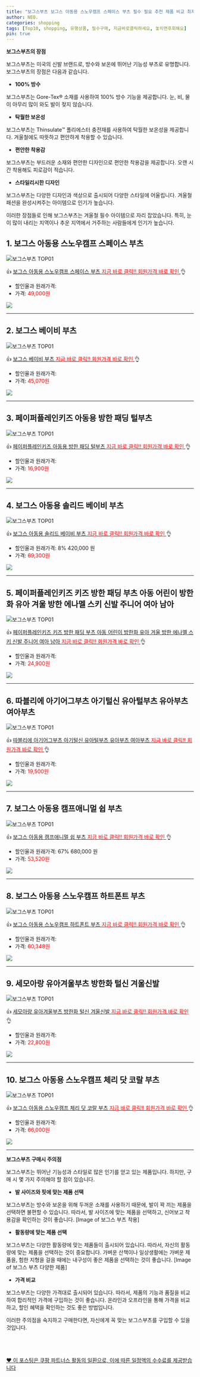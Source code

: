 ```yaml
---
title: "보그스부츠 보그스 아동용 스노우캠프 스페이스 부츠 필수 필요 추천 제품 비교 최저 가격 비교 장점 구매 후기 구매평"
author: NEO.
categories: shopping
tags: [Top10, shopping, 유행상품, 필수구매, 지금바로클릭하세요, 놓치면후회해요]
pin: true
---
```

**보그스부츠의 장점**

보그스부츠는 미국의 신발 브랜드로, 방수와 보온에 뛰어난 기능성 부츠로 유명합니다. 보그스부츠의 장점은 다음과 같습니다.

* **100% 방수**

보그스부츠는 Gore-Tex® 소재를 사용하여 100% 방수 기능을 제공합니다. 눈, 비, 물이 아무리 많이 와도 발이 젖지 않습니다.

* **탁월한 보온성**

보그스부츠는 Thinsulate™ 폴리에스터 충전재를 사용하여 탁월한 보온성을 제공합니다. 겨울철에도 따뜻하고 편안하게 착용할 수 있습니다.

* **편안한 착용감**

보그스부츠는 부드러운 소재와 편안한 디자인으로 편안한 착용감을 제공합니다. 오랜 시간 착용해도 피로감이 적습니다.

* **스타일리시한 디자인**

보그스부츠는 다양한 디자인과 색상으로 출시되어 다양한 스타일에 어울립니다. 겨울철 패션을 완성시켜주는 아이템으로 인기가 높습니다.

이러한 장점들로 인해 보그스부츠는 겨울철 필수 아이템으로 자리 잡았습니다. 특히, 눈이 많이 내리는 지역이나 추운 지역에서 거주하는 사람들에게 인기가 높습니다.

   

## 1. 보그스 아동용 스노우캠프 스페이스 부츠

![보그스부츠 TOP01](https://thumbnail8.coupangcdn.com/thumbnails/remote/490x490ex/image/retail/images/2023/10/16/14/6/4b8782a0-1c64-47bc-a1ac-0e2c5765cad7.jpg)


👍 [보그스 아동용 스노우캠프 스페이스 부츠 <font color=red> 지금 바로 클릭!! 회원가격 바로 확인 </font> ](https://link.coupang.com/re/AFFSDP?lptag=AF3617701&subid=GithubCoopas&pageKey=7655753016&traceid=V0-153&itemId=20382032921&vendorItemId=87465269655) 👌 


- 할인율과 원래가격: 
- 가격: <span style='color:red'>49,000원</span>

[![](/discount_price.png)](https://link.coupang.com/re/AFFSDP?lptag=AF3617701&subid=GithubCoopas&pageKey=7655753016&traceid=V0-153&itemId=20382032921&vendorItemId=87465269655)

---


   

## 2. 보그스 베이비 부츠

![보그스부츠 TOP01](https://thumbnail7.coupangcdn.com/thumbnails/remote/490x490ex/image/retail/images/717326031738257-a6a2bbde-7664-470e-8446-e67e794b8326.jpg)


👍 [보그스 베이비 부츠 <font color=red> 지금 바로 클릭!! 회원가격 바로 확인 </font> ](https://link.coupang.com/re/AFFSDP?lptag=AF3617701&subid=GithubCoopas&pageKey=6820728026&traceid=V0-153&itemId=16165108314&vendorItemId=83360685923) 👌 


- 할인율과 원래가격: 
- 가격: <span style='color:red'>45,070원</span>

[![](/discount_price.png)](https://link.coupang.com/re/AFFSDP?lptag=AF3617701&subid=GithubCoopas&pageKey=6820728026&traceid=V0-153&itemId=16165108314&vendorItemId=83360685923)

---


   

## 3. 페이퍼플레인키즈 아동용 방한 패딩 털부츠

![보그스부츠 TOP01](https://thumbnail8.coupangcdn.com/thumbnails/remote/490x490ex/image/vendor_inventory/cd04/b7c52e4314e9a1b3929cab7a4bbaa644dfcb207e53149ff32ac887029f61.jpg)


👍 [페이퍼플레인키즈 아동용 방한 패딩 털부츠 <font color=red> 지금 바로 클릭!! 회원가격 바로 확인 </font> ](https://link.coupang.com/re/AFFSDP?lptag=AF3617701&subid=GithubCoopas&pageKey=6120687346&traceid=V0-153&itemId=11600027064&vendorItemId=78874792385) 👌 


- 할인율과 원래가격: 
- 가격: <span style='color:red'>16,900원</span>

[![](/discount_price.png)](https://link.coupang.com/re/AFFSDP?lptag=AF3617701&subid=GithubCoopas&pageKey=6120687346&traceid=V0-153&itemId=11600027064&vendorItemId=78874792385)

---


   

## 4. 보그스 아동용 솔리드 베이비 부츠

![보그스부츠 TOP01](https://thumbnail10.coupangcdn.com/thumbnails/remote/490x490ex/image/retail/images/2020/10/16/15/0/ec8086f8-37a4-43db-83ee-1666c90cdb0c.jpg)


👍 [보그스 아동용 솔리드 베이비 부츠 <font color=red> 지금 바로 클릭!! 회원가격 바로 확인 </font> ](https://link.coupang.com/re/AFFSDP?lptag=AF3617701&subid=GithubCoopas&pageKey=4500389308&traceid=V0-153&itemId=3999513025&vendorItemId=71832968633) 👌 


- 할인율과 원래가격: 8%  420,000   원
- 가격: <span style='color:red'>69,300원</span>

[![](/discount_price.png)](https://link.coupang.com/re/AFFSDP?lptag=AF3617701&subid=GithubCoopas&pageKey=4500389308&traceid=V0-153&itemId=3999513025&vendorItemId=71832968633)

---


   

## 5. 페이퍼플레인키즈 키즈 방한 패딩 부츠 아동 어린이 방한화 유아 겨울 방한 에나멜 스키 신발 주니어 여아 남아

![보그스부츠 TOP01](https://thumbnail10.coupangcdn.com/thumbnails/remote/490x490ex/image/vendor_inventory/9611/269802105bcde9df820b217a559baa8b3bbd1b7c3a065e56e3b6ce5a1353.jpg)


👍 [페이퍼플레인키즈 키즈 방한 패딩 부츠 아동 어린이 방한화 유아 겨울 방한 에나멜 스키 신발 주니어 여아 남아 <font color=red> 지금 바로 클릭!! 회원가격 바로 확인 </font> ](https://link.coupang.com/re/AFFSDP?lptag=AF3617701&subid=GithubCoopas&pageKey=7645391118&traceid=V0-153&itemId=20327447141&vendorItemId=87412285865) 👌 


- 할인율과 원래가격: 
- 가격: <span style='color:red'>24,900원</span>

[![](/discount_price.png)](https://link.coupang.com/re/AFFSDP?lptag=AF3617701&subid=GithubCoopas&pageKey=7645391118&traceid=V0-153&itemId=20327447141&vendorItemId=87412285865)

---


   

## 6. 따블리에 아기어그부츠 아기털신 유아털부츠 유아부츠 여아부츠

![보그스부츠 TOP01](https://thumbnail6.coupangcdn.com/thumbnails/remote/490x490ex/image/vendor_inventory/7a45/e4c4dcacc403bccd0981f22a719a4348f8ab4c517951fd7e636e6c6601f7.JPG)


👍 [따블리에 아기어그부츠 아기털신 유아털부츠 유아부츠 여아부츠 <font color=red> 지금 바로 클릭!! 회원가격 바로 확인 </font> ](https://link.coupang.com/re/AFFSDP?lptag=AF3617701&subid=GithubCoopas&pageKey=6956424473&traceid=V0-153&itemId=16919275401&vendorItemId=84129136546) 👌 


- 할인율과 원래가격: 
- 가격: <span style='color:red'>19,500원</span>

[![](/discount_price.png)](https://link.coupang.com/re/AFFSDP?lptag=AF3617701&subid=GithubCoopas&pageKey=6956424473&traceid=V0-153&itemId=16919275401&vendorItemId=84129136546)

---


   

## 7. 보그스 아동용 캠프애니멀 쉽 부츠

![보그스부츠 TOP01](https://thumbnail7.coupangcdn.com/thumbnails/remote/490x490ex/image/retail/images/1441570076565997-b67d5514-d46a-43c2-b37b-cd6b294fc3f0.jpg)


👍 [보그스 아동용 캠프애니멀 쉽 부츠 <font color=red> 지금 바로 클릭!! 회원가격 바로 확인 </font> ](https://link.coupang.com/re/AFFSDP?lptag=AF3617701&subid=GithubCoopas&pageKey=2322478314&traceid=V0-153&itemId=4011402041&vendorItemId=87430202027) 👌 


- 할인율과 원래가격: 67%  680,000   원
- 가격: <span style='color:red'>53,520원</span>

[![](/discount_price.png)](https://link.coupang.com/re/AFFSDP?lptag=AF3617701&subid=GithubCoopas&pageKey=2322478314&traceid=V0-153&itemId=4011402041&vendorItemId=87430202027)

---


   

## 8. 보그스 아동용 스노우캠프 하트폰트 부츠

![보그스부츠 TOP01](https://thumbnail10.coupangcdn.com/thumbnails/remote/490x490ex/image/retail/images/2021/10/25/18/3/89730860-0780-48ca-8e5b-72a4b8c20ef1.jpg)


👍 [보그스 아동용 스노우캠프 하트폰트 부츠 <font color=red> 지금 바로 클릭!! 회원가격 바로 확인 </font> ](https://link.coupang.com/re/AFFSDP?lptag=AF3617701&subid=GithubCoopas&pageKey=6143522399&traceid=V0-153&itemId=11804464455&vendorItemId=79078017230) 👌 


- 할인율과 원래가격: 
- 가격: <span style='color:red'>60,348원</span>

[![](/discount_price.png)](https://link.coupang.com/re/AFFSDP?lptag=AF3617701&subid=GithubCoopas&pageKey=6143522399&traceid=V0-153&itemId=11804464455&vendorItemId=79078017230)

---


   

## 9. 세모아랑 유아겨울부츠 방한화 털신 겨울신발

![보그스부츠 TOP01](https://thumbnail8.coupangcdn.com/thumbnails/remote/490x490ex/image/vendor_inventory/330a/5bad5c85197c696fd53f93f96997da979eb3fe528da8528048b00a53b9ba.jpg)


👍 [세모아랑 유아겨울부츠 방한화 털신 겨울신발 <font color=red> 지금 바로 클릭!! 회원가격 바로 확인 </font> ](https://link.coupang.com/re/AFFSDP?lptag=AF3617701&subid=GithubCoopas&pageKey=7688512135&traceid=V0-153&itemId=20554590045&vendorItemId=87630608621) 👌 


- 할인율과 원래가격: 
- 가격: <span style='color:red'>22,800원</span>

[![](/discount_price.png)](https://link.coupang.com/re/AFFSDP?lptag=AF3617701&subid=GithubCoopas&pageKey=7688512135&traceid=V0-153&itemId=20554590045&vendorItemId=87630608621)

---


   

## 10. 보그스 아동용 스노우캠프 체리 닷 코랄 부츠

![보그스부츠 TOP01](https://thumbnail8.coupangcdn.com/thumbnails/remote/490x490ex/image/retail/images/2023/10/16/14/0/776fb035-8d0c-48f6-82d3-803d3bb5392e.jpg)


👍 [보그스 아동용 스노우캠프 체리 닷 코랄 부츠 <font color=red> 지금 바로 클릭!! 회원가격 바로 확인 </font> ](https://link.coupang.com/re/AFFSDP?lptag=AF3617701&subid=GithubCoopas&pageKey=7655752964&traceid=V0-153&itemId=20382032631&vendorItemId=87465269463) 👌 


- 할인율과 원래가격: 
- 가격: <span style='color:red'>66,000원</span>

[![](/discount_price.png)](https://link.coupang.com/re/AFFSDP?lptag=AF3617701&subid=GithubCoopas&pageKey=7655752964&traceid=V0-153&itemId=20382032631&vendorItemId=87465269463)

---
**보그스부츠 구매시 주의점**

보그스부츠는 뛰어난 기능성과 스타일로 많은 인기를 얻고 있는 제품입니다. 하지만, 구매 시 몇 가지 주의해야 할 점이 있습니다.

* **발 사이즈와 핏에 맞는 제품 선택**

보그스부츠는 방수와 보온을 위해 두꺼운 소재를 사용하기 때문에, 발이 꽉 끼는 제품을 선택하면 불편할 수 있습니다. 따라서, 발 사이즈에 맞는 제품을 선택하고, 신어보고 착용감을 확인하는 것이 좋습니다.
[Image of 보그스 부츠 착용]

* **활동량에 맞는 제품 선택**

보그스부츠는 다양한 활동량에 맞는 제품들이 출시되어 있습니다. 따라서, 자신의 활동량에 맞는 제품을 선택하는 것이 중요합니다. 가벼운 산책이나 일상생활에는 가벼운 제품을, 험한 지형을 걸을 때에는 내구성이 좋은 제품을 선택하는 것이 좋습니다.
[Image of 보그스 부츠 다양한 제품]

* **가격 비교**

보그스부츠는 다양한 가격대로 출시되어 있습니다. 따라서, 제품의 기능과 품질을 비교하여 합리적인 가격에 구입하는 것이 좋습니다. 온라인과 오프라인을 통해 가격을 비교하고, 할인 혜택을 확인하는 것도 좋은 방법입니다.

이러한 주의점을 숙지하고 구매한다면, 자신에게 꼭 맞는 보그스부츠를 구입할 수 있을 것입니다.<br><br><br><br><br> [ ❤  이 포스팅은 쿠팡 파트너스 활동의 일환으로, 이에 따른 일정액의 수수료를 제공받습니다](https://link.coupang.com/a/bcEFyh)